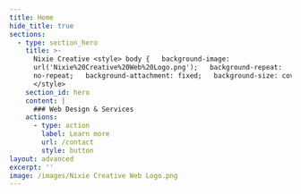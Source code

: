 ```yaml
---
title: Home
hide_title: true
sections:
  - type: section_hero
    title: >-
      Nixie Creative <style> body {   background-image:
      url('Nixie%20Creative%20Web%20Logo.png');   background-repeat:
      no-repeat;   background-attachment: fixed;   background-size: cover; }
      </style>
    section_id: hero
    content: |
      ### Web Design & Services 
    actions:
      - type: action
        label: Learn more
        url: /contact
        style: button
layout: advanced
excerpt: ''
image: /images/Nixie Creative Web Logo.png
---
```

